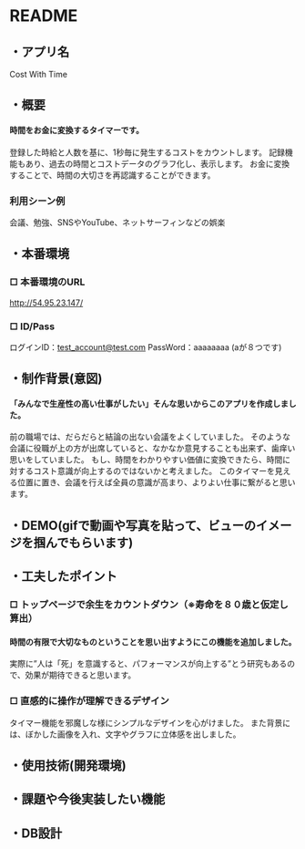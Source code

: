 # README

## ・アプリ名
Cost With Time

## ・概要
#### 時間をお金に変換するタイマーです。
登録した時給と人数を基に、1秒毎に発生するコストをカウントします。
記録機能もあり、過去の時間とコストデータのグラフ化し、表示します。
お金に変換することで、時間の大切さを再認識することができます。

### 利用シーン例
会議、勉強、SNSやYouTube、ネットサーフィンなどの娯楽

## ・本番環境
### □ 本番環境のURL
http://54.95.23.147/
### □ ID/Pass
ログインID：test_account@test.com
PassWord：aaaaaaaa (aが８つです)

## ・制作背景(意図)
#### 「みんなで生産性の高い仕事がしたい」そんな思いからこのアプリを作成しました。
前の職場では、だらだらと結論の出ない会議をよくしていました。
そのような会議に役職が上の方が出席していると、なかなか意見することも出来ず、歯痒い思いをしていました。
もし、時間をわかりやすい価値に変換できたら、時間に対するコスト意識が向上するのではないかと考えました。
このタイマーを見える位置に置き、会議を行えば全員の意識が高まり、よりよい仕事に繋がると思います。

## ・DEMO(gifで動画や写真を貼って、ビューのイメージを掴んでもらいます)

## ・工夫したポイント
### □ トップページで余生をカウントダウン（※寿命を８０歳と仮定し算出）
#### 時間の有限で大切なものということを思い出すようにこの機能を追加しました。
実際に”人は「死」を意識すると、パフォーマンスが向上する”とう研究もあるので、効果が期待できると思います。

### □ 直感的に操作が理解できるデザイン
タイマー機能を邪魔しな様にシンプルなデザインを心がけました。
また背景には、ぼかした画像を入れ、文字やグラフに立体感を出しました。

## ・使用技術(開発環境)

## ・課題や今後実装したい機能

## ・DB設計
